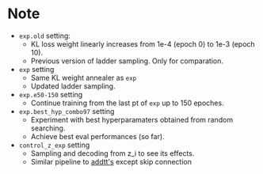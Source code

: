 # Note

* `exp.old` setting:
  * KL loss weight linearly increases from 1e-4 (epoch 0) to 1e-3 (epoch 10).
  * Previous version of ladder sampling. Only for comparation.
* `exp` setting
  * Same KL weight annealer as `exp`
  * Updated ladder sampling.  
* `exp.e50-150` setting
  * Continue training from the last pt of `exp` up to 150 epoches.
* `exp.best_hyp_combo97` setting
  * Experiment with best hyperparamaters obtained from random searching.
  * Achieve best eval performances (so far).
* `control_z_exp` setting
  * Sampling and decoding from z_i to see its effects.
  * Similar pipeline to [addtt's](https://github.com/addtt/ladder-vae-pytorch#hierarchical-representations) except skip connection
